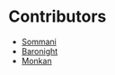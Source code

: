# Contributors

- [Sommani](sommani@github.com)
- [Baronight](baronight@github.com)
- [Monkan](monkan@github.com)

